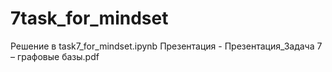 # 7task_for_mindset
Решение в task7_for_mindset.ipynb
Презентация - Презентация_Задача 7 – графовые базы.pdf
 
